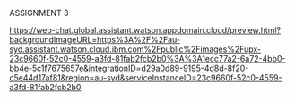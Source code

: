ASSIGNMENT 3

https://web-chat.global.assistant.watson.appdomain.cloud/preview.html?backgroundImageURL=https%3A%2F%2Fau-syd.assistant.watson.cloud.ibm.com%2Fpublic%2Fimages%2Fupx-23c9660f-52c0-4559-a3fd-81fab2fcb2b0%3A%3A1ecc77a2-6a72-4bb0-bb4e-5c1f7675657e&integrationID=d29a0d89-9195-4d8d-8f20-c5e44d17af81&region=au-syd&serviceInstanceID=23c9660f-52c0-4559-a3fd-81fab2fcb2b0
